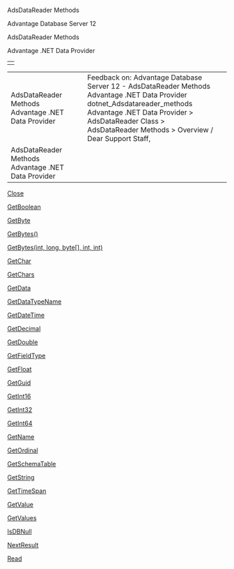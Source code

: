 AdsDataReader Methods




Advantage Database Server 12  

AdsDataReader Methods

Advantage .NET Data Provider

|  |
| --- |
|  |

|  |  |  |  |  |
| --- | --- | --- | --- | --- |
| AdsDataReader Methods  Advantage .NET Data Provider |  |  | Feedback on: Advantage Database Server 12 - AdsDataReader Methods Advantage .NET Data Provider dotnet\_Adsdatareader\_methods Advantage .NET Data Provider > AdsDataReader Class > AdsDataReader Methods > Overview / Dear Support Staff, |  |
| AdsDataReader Methods  Advantage .NET Data Provider |  |  |  |  |

[Close](dotnet_adsdatareader_close.htm)

[GetBoolean](dotnet_adsdatareader_getboolean.htm)

[GetByte](dotnet_adsdatareader_getbyte.htm)

[GetBytes()](dotnet_adsdatareader_getbytes().htm)

[GetBytes(int, long, byte[], int, int)](dotnet_adsdatareader_getbytes(int_long_byte_int_int).htm)

[GetChar](dotnet_adsdatareader_getchar.htm)

[GetChars](dotnet_adsdatareader_getchars.htm)

[GetData](dotnet_adsdatareader_getdata.htm)

[GetDataTypeName](dotnet_adsdatareader_getdatatypename.htm)

[GetDateTime](dotnet_adsdatareader_getdatetime.htm)

[GetDecimal](dotnet_adsdatareader_getdecimal.htm)

[GetDouble](dotnet_adsdatareader_getdouble.htm)

[GetFieldType](dotnet_adsdatareader_getfieldtype.htm)

[GetFloat](dotnet_adsdatareader_getfloat.htm)

[GetGuid](dotnet_adsdatareader_getguid.htm)

[GetInt16](dotnet_adsdatareader_getint16.htm)

[GetInt32](dotnet_adsdatareader_getint32.htm)

[GetInt64](dotnet_adsdatareader_getint64.htm)

[GetName](dotnet_adsdatareader_getname.htm)

[GetOrdinal](dotnet_adsdatareader_getordinal.htm)

[GetSchemaTable](dotnet_adsdatareader_getschematable.htm)

[GetString](dotnet_adsdatareader_getstring.htm)

[GetTimeSpan](dotnet_adsdatareader_gettimespan.htm)

[GetValue](dotnet_adsdatareader_getvalue.htm)

[GetValues](dotnet_adsdatareader_getvalues.htm)

[IsDBNull](dotnet_adsdatareader_isdbnull.htm)

[NextResult](dotnet_adsdatareader_nextresult.htm)

[Read](dotnet_adsdatareader_read.htm)